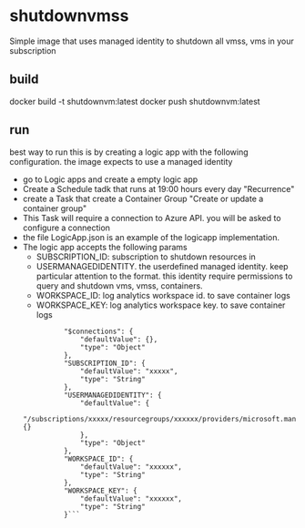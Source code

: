 # shutdownvmss
Simple image that uses managed identity to shutdown all vmss, vms in your subscription 
## build 
docker build -t  shutdownvm:latest
docker push shutdownvm:latest 
## run 
best way to run this is by creating a logic app with the following configuration.  the image expects to use a managed identity 
* go to Logic apps and create a empty logic app 
* Create a Schedule tadk that runs at 19:00 hours every day "Recurrence"
* create a Task that create a Container Group "Create or update a container group" 
* This Task will require a connection to Azure API. you will be asked to configure a connection 
* the file LogicApp.json is an example of the logicapp implementation. 
* The logic app  accepts  the following params 
    * SUBSCRIPTION_ID: subscription to shutdown resources in
    * USERMANAGEDIDENTITY. the userdefined managed identity. keep particular attention to the format. this identity require permissions to query and shutdown vms, vmss, containers. 
    * WORKSPACE_ID: log analytics workspace id. to save container logs 
    * WORKSPACE_KEY: log analytics workspace key. to save container logs  
  ```      "parameters": {
            "$connections": {
                "defaultValue": {},
                "type": "Object"
            },
            "SUBSCRIPTION_ID": {
                "defaultValue": "xxxxx",
                "type": "String"
            },
            "USERMANAGEDIDENTITY": {
                "defaultValue": {
                    "/subscriptions/xxxxx/resourcegroups/xxxxxx/providers/microsoft.managedidentity/userassignedidentities/xxxxx": {}
                },
                "type": "Object"
            },
            "WORKSPACE_ID": {
                "defaultValue": "xxxxxx",
                "type": "String"
            },
            "WORKSPACE_KEY": {
                "defaultValue": "xxxxxx",
                "type": "String"
            }```
        
